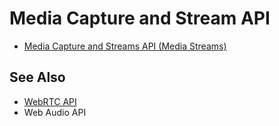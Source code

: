 # Media Capture and Stream API

* [Media Capture and Streams API (Media Streams)](https://developer.mozilla.org/en-US/docs/Web/API/Media_Streams_API)


## See Also

* [WebRTC API](https://developer.mozilla.org/en-US/docs/Web/API/WebRTC_API)
* Web Audio API
